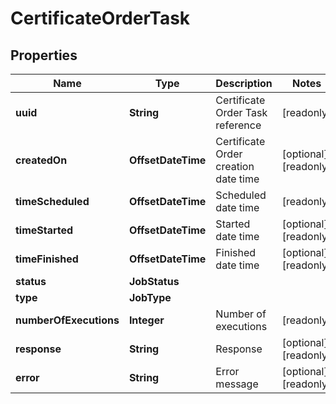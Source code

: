 

# CertificateOrderTask


## Properties

| Name | Type | Description | Notes |
|------------ | ------------- | ------------- | -------------|
|**uuid** | **String** | Certificate Order Task reference |  [readonly] |
|**createdOn** | **OffsetDateTime** | Certificate Order creation date time |  [optional] [readonly] |
|**timeScheduled** | **OffsetDateTime** | Scheduled date time |  [readonly] |
|**timeStarted** | **OffsetDateTime** | Started date time |  [optional] [readonly] |
|**timeFinished** | **OffsetDateTime** | Finished date time |  [optional] [readonly] |
|**status** | **JobStatus** |  |  |
|**type** | **JobType** |  |  |
|**numberOfExecutions** | **Integer** | Number of executions |  [readonly] |
|**response** | **String** | Response |  [optional] [readonly] |
|**error** | **String** | Error message |  [optional] [readonly] |



